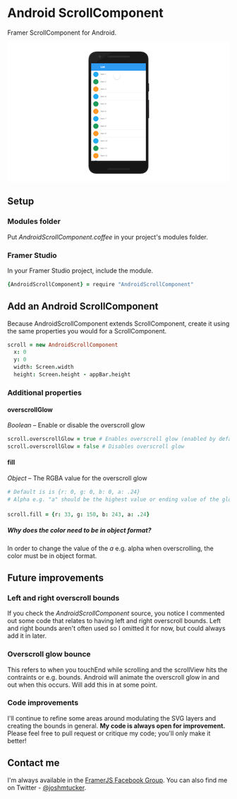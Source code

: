 # Android ScrollComponent
Framer ScrollComponent for Android.

![alt text](https://github.com/joshmtucker/Android-ScrollComponent/blob/master/AndroidScrollComponent.framer/images/readmeDemo.gif "Example of AndroidScrollComponent")

## Setup
### Modules folder
Put *AndroidScrollComponent.coffee* in your project's modules folder.
### Framer Studio
In your Framer Studio project, include the module.
```coffeescript
{AndroidScrollComponent} = require "AndroidScrollComponent"
```
## Add an Android ScrollComponent
Because AndroidScrollComponent extends ScrollComponent, create it using the same properties you would for a ScrollComponent. 
```coffeescript
scroll = new AndroidScrollComponent
  x: 0
  y: 0
  width: Screen.width
  height: Screen.height - appBar.height
```
### Additional properties
#### overscrollGlow
*Boolean* – Enable or disable the overscroll glow
```coffeescript
scroll.overscrollGlow = true # Enables overscroll glow (enabled by default)
scroll.overscrollGlow = false # Disables overscroll glow
```
#### fill
*Object* – The RGBA value for the overscroll glow
```coffeescript
# Default is is {r: 0, g: 0, b: 0, a: .24}
# Alpha e.g. "a" should be the highest value or ending value of the glow. Overscroll glow starts from 0

scroll.fill = {r: 33, g: 150, b: 243, a: .24}
```
##### Why does the color need to be in object format?
In order to change the value of the *a* e.g. alpha when overscrolling, the color must be in object format.

## Future improvements
### Left and right overscroll bounds
If you check the *AndroidScrollComponent* source, you notice I commented out some code that relates to having left and right overscroll bounds. Left and right bounds aren't often used so I omitted it for now, but could always add it in later.
### Overscroll glow bounce
This refers to when you touchEnd while scrolling and the scrollView hits the contraints or e.g. bounds. Android will animate the overscroll glow in and out when this occurs. Will add this in at some point.
### Code improvements
I'll continue to refine some areas around modulating the SVG layers and creating the bounds in general. **My code is always open for improvement.** Please feel free to pull request or critique my code; you'll only make it better!

## Contact me
I'm always available in the [FramerJS Facebook Group](https://www.facebook.com/groups/framerjs/ "FramerJS Facebook Group"). You can also find me on Twitter - [@joshmtucker](https://twitter.com/joshmtucker "@joshmtucker on Twitter").

